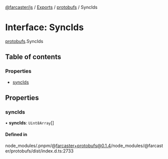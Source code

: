 [@farcaster/js](../README.md) / [Exports](../modules.md) / [protobufs](../modules/protobufs.md) / SyncIds

# Interface: SyncIds

[protobufs](../modules/protobufs.md).SyncIds

## Table of contents

### Properties

- [syncIds](protobufs.SyncIds.md#syncids)

## Properties

### syncIds

• **syncIds**: `Uint8Array`[]

#### Defined in

node_modules/.pnpm/@farcaster+protobufs@0.1.4/node_modules/@farcaster/protobufs/dist/index.d.ts:2733
